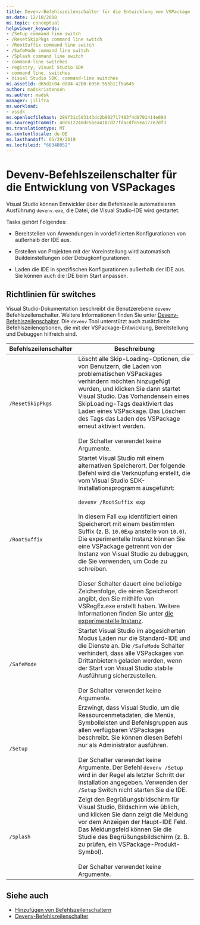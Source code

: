 ```yaml
---
title: Devenv-Befehlszeilenschalter für die Entwicklung von VSPackage | Microsoft-Dokumentation
ms.date: 12/10/2018
ms.topic: conceptual
helpviewer_keywords:
- /Setup command line switch
- /ResetSkipPkgs command line switch
- /RootSuffix command line switch
- /SafeMode command line switch
- /Splash command line switch
- command-line switches
- registry, Visual Studio SDK
- command line, switches
- Visual Studio SDK, command-line switches
ms.assetid: d65d2c04-dd84-42b0-b956-555b11f5a645
author: madskristensen
ms.author: madsk
manager: jillfra
ms.workload:
- vssdk
ms.openlocfilehash: 289f31c503143dc2b992717483f4d8701414e09d
ms.sourcegitcommit: 40d612240dc5bea418cd27fdacdf85ea177e2df3
ms.translationtype: MT
ms.contentlocale: de-DE
ms.lasthandoff: 05/29/2019
ms.locfileid: "66348052"
---
```

# <a name="devenv-command-line-switches-for-vspackage-development"></a>Devenv-Befehlszeilenschalter für die Entwicklung von VSPackages

Visual Studio können Entwickler über die Befehlszeile automatisieren Ausführung `devenv.exe`, die Datei, die Visual Studio-IDE wird gestartet.

 Tasks gehört Folgendes:

- Bereitstellen von Anwendungen in vordefinierten Konfigurationen von außerhalb der IDE aus.

- Erstellen von Projekten mit der Voreinstellung wird automatisch Buildeinstellungen oder Debugkonfigurationen.

- Laden die IDE in spezifischen Konfigurationen außerhalb der IDE aus. Sie können auch die IDE beim Start anpassen.

## <a name="guidelines-for-switches"></a>Richtlinien für switches

Visual Studio-Dokumentation beschreibt die Benutzerebene `devenv` Befehlszeilenschalter. Weitere Informationen finden Sie unter [Devenv-Befehlszeilenschalter](../ide/reference/devenv-command-line-switches.md). Die `devenv` Tool unterstützt auch zusätzliche Befehlszeilenoptionen, die mit der VSPackage-Entwicklung, Bereitstellung und Debuggen hilfreich sind.

| Befehlszeilenschalter | Beschreibung |
|---------------------| - |
| `/ResetSkipPkgs` | Löscht alle Skip-Loading-Optionen, die von Benutzern, die Laden von problematischen VSPackages verhindern möchten hinzugefügt wurden, und klicken Sie dann startet Visual Studio. Das Vorhandensein eines SkipLoading-Tags deaktiviert das Laden eines VSPackage. Das Löschen des Tags das Laden des VSPackage erneut aktiviert werden.<br /><br /> Der Schalter verwendet keine Argumente. |
| `/RootSuffix` | Startet Visual Studio mit einem alternativen Speicherort. Der folgende Befehl wird die Verknüpfung erstellt, die vom Visual Studio SDK-Installationsprogramm ausgeführt:<br /><br /> `devenv /RootSuffix exp`<br /><br /> In diesem Fall `exp` identifiziert einen Speicherort mit einem bestimmten Suffix (z. B. `10.0Exp` anstelle von `10.0`). Die experimentelle Instanz können Sie eine VSPackage getrennt von der Instanz von Visual Studio zu debuggen, die Sie verwenden, um Code zu schreiben.<br /><br /> Dieser Schalter dauert eine beliebige Zeichenfolge, die einen Speicherort angibt, den Sie mithilfe von VSRegEx.exe erstellt haben. Weitere Informationen finden Sie unter [die experimentelle Instanz](../extensibility/the-experimental-instance.md). |
| `/SafeMode` | Startet Visual Studio im abgesicherten Modus Laden nur die Standard-IDE und die Dienste an. Die `/SafeMode` Schalter verhindert, dass alle VSPackages von Drittanbietern geladen werden, wenn der Start von Visual Studio stabile Ausführung sicherzustellen.<br /><br /> Der Schalter verwendet keine Argumente. |
| `/Setup` | Erzwingt, dass Visual Studio, um die Ressourcenmetadaten, die Menüs, Symbolleisten und Befehlsgruppen aus allen verfügbaren VSPackages beschreibt. Sie können diesen Befehl nur als Administrator ausführen. <br /><br /> Der Schalter verwendet keine Argumente. Der Befehl `devenv /Setup` wird in der Regel als letzter Schritt der Installation angegeben. Verwenden der `/Setup` Switch nicht starten Sie die IDE.|
| `/Splash` | Zeigt den Begrüßungsbildschirm für Visual Studio, Bildschirm wie üblich, und klicken Sie dann zeigt die Meldung vor dem Anzeigen der Haupt-IDE Feld. Das Meldungsfeld können Sie die Studie des Begrüßungsbildschirm (z. B. zu prüfen, ein VSPackage-Produkt-Symbol).<br /><br /> Der Schalter verwendet keine Argumente. |

## <a name="see-also"></a>Siehe auch

- [Hinzufügen von Befehlszeilenschaltern](../extensibility/adding-command-line-switches.md)
- [Devenv-Befehlszeilenschalter](../ide/reference/devenv-command-line-switches.md)